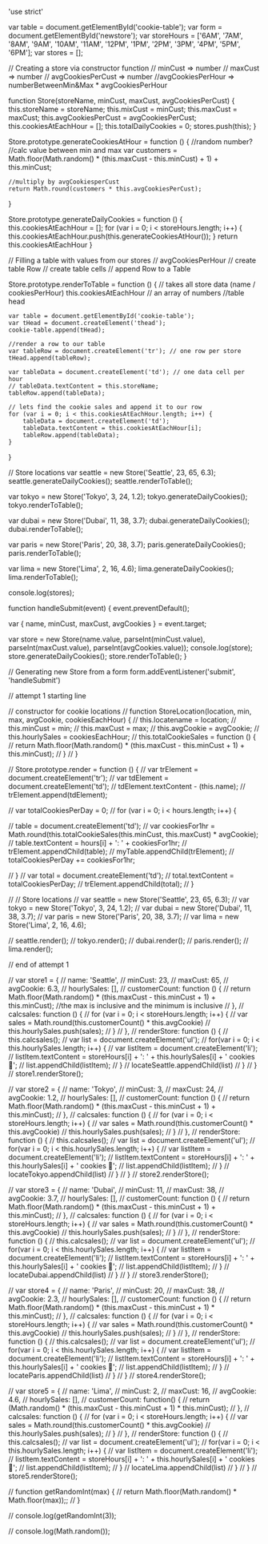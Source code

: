 'use strict'

var table = document.getElementById('cookie-table');
var form = document.getElementById('newstore');
var storeHours = ['6AM', '7AM', '8AM', '9AM', '10AM', '11AM', '12PM', '1PM', '2PM', '3PM', '4PM', '5PM', '6PM'];
var stores = [];

// Creating a store via constructor function
// minCust => number
// maxCust => number
// avgCookiesPerCust => number
//avgCookiesPerHour => numberBetweenMin&Max * avgCookiesPerHour

function Store(storeName, minCust, maxCust, avgCookiesPerCust) {
    this.storeName = storeName;
    this.mixCust = minCust;
    this.maxCust = maxCust;
    this.avgCookiesPerCust = avgCookiesPerCust;
    this.cookiesAtEachHour = [];
    this.totalDailyCookies = 0;
    stores.push(this);
}

Store.prototype.generateCookiesAtHour = function () {
    //random number?
    //calc value between min and max
    var customers = Math.floor(Math.random() * (this.maxCust - this.minCust) + 1) + this.minCust;

    //multiply by avgCookiesperCust
    return Math.round(customers * this.avgCookiesPerCust);
}

Store.prototype.generateDailyCookies = function () {
    this.cookiesAtEachHour = [];
    for (var i = 0; i < storeHours.length; i++) {
        this.cookiesAtEachHour.push(this.generateCookiesAtHour());
    }
    return this.cookiesAtEachHour
}

//  Filling a table with values from our stores
// avgCookiesPerHour
// create table Row
// create table cells
// append Row to a Table

Store.prototype.renderToTable = function () {
    // takes all store data (name / cookiesPerHour)
    this.cookiesAtEachHour // an array of numbers
    //table head

    var table = document.getElementById('cookie-table');
    var tHead = document.createElement('thead');
    cookie-table.append(tHead);

    //render a row to our table
    var tableRow = document.createElement('tr'); // one row per store
    tHead.append(tableRow);

    var tableData = document.createElement('td'); // one data cell per hour
    // tableData.textContent = this.storeName; 
    tableRow.append(tableData);

    // lets find the cookie sales and append it to our row
    for (var i = 0; i < this.cookiesAtEachHour.length; i++) {
        tableData = document.createElement('td');
        tableData.textContent = this.cookiesAtEachHour[i];
        tableRow.append(tableData);
    }
}

// Store locations
var seattle = new Store('Seattle', 23, 65, 6.3);
seattle.generateDailyCookies();
seattle.renderToTable();

var tokyo = new Store('Tokyo', 3, 24, 1.2);
tokyo.generateDailyCookies();
tokyo.renderToTable();

var dubai = new Store('Dubai', 11, 38, 3.7);
dubai.generateDailyCookies();
dubai.renderToTable();

var paris = new Store('Paris', 20, 38, 3.7);
paris.generateDailyCookies();
paris.renderToTable();

var lima = new Store('Lima', 2, 16, 4.6);
lima.generateDailyCookies();
lima.renderToTable();

console.log(stores);

function handleSubmit(event) {
    event.preventDefault();

var { name, minCust, maxCust, avgCookies } = event.target;

var store = new Store(name.value, parseInt(minCust.value), parseInt(maxCust.value), parseInt(avgCookies.value));
console.log(store);
store.generateDailyCookies();
store.renderToTable();
}



// Generating new Store from a form
form.addEventListener('submit', 'handleSubmit')

// attempt 1 starting line

// constructor for cookie locations 
// function StoreLocation(location, min, max, avgCookie, cookiesEachHour) {
//     this.locatename = location;
//     this.minCust = min;
//     this.maxCust = max;
//     this.avgCookie = avgCookie;
//     this.hourlySales = cookiesEachHour;
//     this.totalCookieSales = function () {
//         return Math.floor(Math.random() * (this.maxCust - this.minCust + 1) + this.minCust);
//     }
// }

// Store.prototype.render = function () {
//     var trElement = document.createElement('tr');
//     var tdElement = document.createElement('td');
//     tdElement.textContent - (this.name);
//     trElement.append(tdElement);

//     var totalCookiesPerDay = 0;
//     for (var i = 0; i < hours.length; i++) {

//         table = document.createElement('td');
//         var cookiesFor1hr = Math.round(this.totalCookieSales(this.minCust, this.maxCust) * avgCookie);
//         table.textContent = hours[i] + ': ' + cookiesFor1hr;
//         trElement.appendChild(table);
//         myTable.appendChild(trElement);
//         totalCookiesPerDay += cookiesFor1hr;

//     }
//     var total = document.createElement('td');
//     total.textContent = totalCookiesPerDay;
//     trElement.appendChild(total);
// }

// // Store locations
// var seattle = new Store('Seattle', 23, 65, 6.3);
// var tokyo = new Store('Tokyo', 3, 24, 1.2);
// var dubai = new Store('Dubai', 11, 38, 3.7);
// var paris = new Store('Paris', 20, 38, 3.7);
// var lima = new Store('Lima', 2, 16, 4.6);


// seattle.render();
// tokyo.render();
// dubai.render();
// paris.render();
// lima.render();

// end of attempt 1

//     var store1 = {
//         name: 'Seattle',
//         minCust: 23,
//         maxCust: 65,
//         avgCookie: 6.3,
//         hourlySales: [],
//         customerCount: function () {
//             return Math.floor(Math.random() * (this.maxCust - this.minCust + 1) + this.minCust); //the max is inclusive and the minimum is inclusive
//         },
        // calcsales: function () {
        //     for (var i = 0; i < storeHours.length; i++) {
        //         var sales = Math.round(this.customerCount() * this.avgCookie)
        //         this.hourlySales.push(sales);
//             } 
//         }, 
//         renderStore: function () {
//             this.calcsales();
//             var list = document.createElement('ul');
//             for(var i = 0; i < this.hourlySales.length; i++) {
//                 var listItem = document.createElement('li');
//                 listItem.textContent = storeHours[i] + ': ' + this.hourlySales[i] + ' cookies 🍪';
//                 list.appendChild(listItem);
//             }
//             locateSeattle.appendChild(list)
//         } 
//     }
// store1.renderStore();

// var store2 = {
//     name: 'Tokyo',
//     minCust: 3,
//     maxCust: 24,
//     avgCookie: 1.2, 
//     hourlySales: [],
//         customerCount: function () {
//             return Math.floor(Math.random() * (this.maxCust - this.minCust + 1) + this.minCust); 
//         },
//         calcsales: function () {
//             for (var i = 0; i < storeHours.length; i++) {
//                 var sales = Math.round(this.customerCount() * this.avgCookie)
//                 this.hourlySales.push(sales);
//             } 
//         }, 
//         renderStore: function () {
//             this.calcsales();
//             var list = document.createElement('ul');
//             for(var i = 0; i < this.hourlySales.length; i++) {
//                 var listItem = document.createElement('li');
//                 listItem.textContent = storeHours[i] + ': ' + this.hourlySales[i] + ' cookies 🍪';
//                 list.appendChild(listItem);
//             }
//             locateTokyo.appendChild(list)
//         } 
//     }
// store2.renderStore();

// var store3 = {
//     name: 'Dubai',
//     minCust: 11,
//     maxCust: 38,
//     avgCookie: 3.7,
//     hourlySales: [],
//         customerCount: function () {
//             return Math.floor(Math.random() * (this.maxCust - this.minCust + 1) + this.minCust); 
//         },
//         calcsales: function () {
//             for (var i = 0; i < storeHours.length; i++) {
//                 var sales = Math.round(this.customerCount() * this.avgCookie)
//                 this.hourlySales.push(sales);
//             } 
//         }, 
//         renderStore: function () {
//             this.calcsales();
//             var list = document.createElement('ul');
//             for(var i = 0; i < this.hourlySales.length; i++) {
//                 var listItem = document.createElement('li');
//                 listItem.textContent = storeHours[i] + ': ' + this.hourlySales[i] + ' cookies 🍪';
//                 list.appendChild(listItem);
//             }
//             locateDubai.appendChild(list)
//         } 
//     }
// store3.renderStore();

// var store4 = {
//     name: 'Paris',
//     minCust: 20,
//     maxCust: 38,
//     avgCookie: 2.3,
//     hourlySales: [],
//         customerCount: function () {
//             return Math.floor(Math.random() * (this.maxCust - this.minCust + 1) * this.minCust);
//         },
//         calcsales: function () {
//             for (var i = 0; i < storeHours.length; i++) {
//                 var sales = Math.round(this.customerCount() * this.avgCookie)
//                 this.hourlySales.push(sales);
//             }
//         },
//     renderStore: function () {
//         this.calcsales();
//         var list = document.createElement('ul');
//         for(var i = 0; i < this.hourlySales.length; i++) {
//             var listItem = document.createElement('li');
//             listItem.textContent = storeHours[i] + ': ' + this.hourlySales[i] + ' cookies 🍪';
//             list.appendChild(listItem);
//             }
//             locateParis.appendChild(list)
//     }
// }
// store4.renderStore();

// var store5 = {
//     name: 'Lima',
//     minCust: 2,
//     maxCust: 16,
//     avgCookie: 4.6,
//     hourlySales: [],
//     customerCount: function() {
//         return (Math.random() * (this.maxCust - this.minCust + 1) * this.minCust);
//     },
//     calcsales: function () {
//         for (var i = 0; i < storeHours.length; i++) {
//             var sales = Math.round(this.customerCount() * this.avgCookie)
//             this.hourlySales.push(sales);
//         }
//     },
//     renderStore: function () {
//         this.calcsales();
//         var list = document.createElement('ul');
//         for(var i = 0; i < this.hourlySales.length; i++) {
//             var listItem = document.createElement('li');
//             listItem.textContent = storeHours[i] + ': ' + this.hourlySales[i] + ' cookies 🍪';
//             list.appendChild(listItem);
//         }
//         locateLima.appendChild(list)
//     }
// }
// store5.renderStore();

// function getRandomInt(max) {
//     return Math.floor(Math.random() * Math.floor(max));;
// }

// console.log(getRandomInt(3));

// console.log(Math.random());